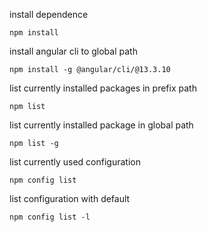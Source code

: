 install dependence
```
npm install
```

install angular cli to global path
```
npm install -g @angular/cli/@13.3.10
```

list currently installed packages in prefix path
```
npm list
```

list currently installed package in global path
```
npm list -g
```

list currently used configuration
```
npm config list
```

list configuration with default
```
npm config list -l
```

